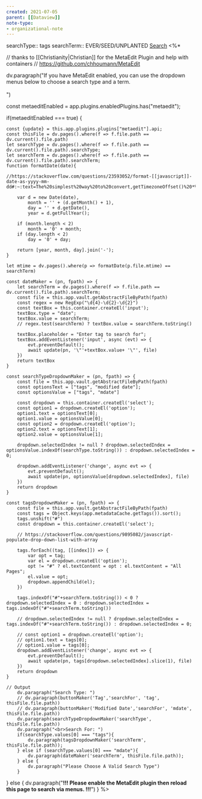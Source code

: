 ```yaml
---
created: 2021-07-05
parent: [[Dataview]]
note-type:
- organizational-note
---
```

searchType:: tags
searchTerm:: EVER/SEED/UNPLANTED
 [Search](https://github.com/torantine/obsidian-snippets#across-vault-word-count)
<%*

// thanks to [[Christianity|Christian]] for the MetaEdit Plugin and help with containers
// https://github.com/chhoumann/MetaEdit

dv.paragraph("If you have MetaEdit enabled, you can use the dropdown menus below to choose a search type and a term.<br><br>")

const metaeditEnabled = app.plugins.enabledPlugins.has("metaedit");

if(metaeditEnabled === true) {

	const {update} = this.app.plugins.plugins["metaedit"].api;
	const thisFile = dv.pages().where(f => f.file.path == dv.current().file.path)
	let searchType = dv.pages().where(f => f.file.path == dv.current().file.path).searchType;
	let searchTerm = dv.pages().where(f => f.file.path == dv.current().file.path).searchTerm;
	function formatDate(date){

	//https://stackoverflow.com/questions/23593052/format-[[javascript]]-date-as-yyyy-mm-dd#:~:text=The%20simplest%20way%20to%20convert,getTimezoneOffset()%20*%2060000%20))%20.

		var d = new Date(date),
			month = '' + (d.getMonth() + 1),
			day = '' + d.getDate(),
			year = d.getFullYear();

		if (month.length < 2) 
			month = '0' + month;
		if (day.length < 2) 
			day = '0' + day;

		return [year, month, day].join('-');
	}

	let mtime = dv.pages().where(p => formatDate(p.file.mtime) == searchTerm)

	const dateMaker = (pn, fpath) => {
		let searchTerm = dv.pages().where(f => f.file.path == dv.current().file.path).searchTerm;
		const file = this.app.vault.getAbstractFileByPath(fpath)
		const regex = new RegExp("\d{4}-\d{2}-\d{2}")
		const textBox = this.container.createEl('input');
		textBox.type = "date";
		textBox.value = searchTerm;
		// regex.test(searchTerm) ? textBox.value = searchTerm.toString()

		textBox.placeholder = "Enter tag to search for";
		textBox.addEventListener('input', async (evt) => {
			evt.preventDefault();
			await update(pn, '\"'+textBox.value+ '\"', file)
		})
		return textBox
	}

	const searchTypeDropdownMaker = (pn, fpath) => {
		const file = this.app.vault.getAbstractFileByPath(fpath)
		const optionsText = ["tags", "modified date"];
		const optionsValue = ["tags", "mdate"]

		const dropdown = this.container.createEl('select');
		const option1 = dropdown.createEl('option');
		option1.text = optionsText[0];
		option1.value = optionsValue[0];
		const option2 = dropdown.createEl('option');
		option2.text = optionsText[1];
		option2.value = optionsValue[1];

		dropdown.selectedIndex != null ? dropdown.selectedIndex = optionsValue.indexOf(searchType.toString()) : dropdown.selectedIndex = 0;

		dropdown.addEventListener('change', async evt => {
			evt.preventDefault();
			await update(pn, optionsValue[dropdown.selectedIndex], file)
		})
		return dropdown
	}

	const tagsDropdownMaker = (pn, fpath) => {
		const file = this.app.vault.getAbstractFileByPath(fpath)
		const tags = Object.keys(app.metadataCache.getTags()).sort();
		tags.unshift("#")
		const dropdown = this.container.createEl('select');

		// https://stackoverflow.com/questions/9895082/javascript-populate-drop-down-list-with-array

		tags.forEach((tag, [[index]]) => {
			var opt = tag;
			var el = dropdown.createEl('option');
			opt != "#" ? el.textContent = opt : el.textContent = "All Pages";
			el.value = opt;
			dropdown.appendChild(el);
		})

		tags.indexOf("#"+searchTerm.toString()) < 0 ? dropdown.selectedIndex = 0 : dropdown.selectedIndex = tags.indexOf("#"+searchTerm.toString())

		// dropdown.selectedIndex != null ? dropdown.selectedIndex = tags.indexOf("#"+searchTerm.toString()) : dropdown.selectedIndex = 0;

		// const option1 = dropdown.createEl('option');
		// option1.text = tags[0];
		// option1.value = tags[0];
		dropdown.addEventListener('change', async evt => {
			evt.preventDefault();
			await update(pn, tags[dropdown.selectedIndex].slice(1), file)
		})
		return dropdown
	}

	// Output
		dv.paragraph("Search Type: ")
		// dv.paragraph(buttonMaker('Tag','searchFor', 'tag', thisFile.file.path))
		// dv.paragraph(buttonMaker('Modified Date','searchFor', 'mdate', thisFile.file.path))
		dv.paragraph(searchTypeDropdownMaker('searchType', thisFile.file.path))
		dv.paragraph("<br>Search For: ")
		if(searchType.values[0] === "tags"){
			dv.paragraph(tagsDropdownMaker('searchTerm', thisFile.file.path));
		} else if (searchType.values[0] === "mdate"){
			dv.paragraph(dateMaker('searchTerm', thisFile.file.path));
		} else {
			dv.paragraph("Please Choose A Valid Search Type")
		}
} else {
	dv.paragraph("<strong>!!! Please enable the MetaEdit plugin then reload this page to search via menus. !!!</strong>")
}
%>

```
